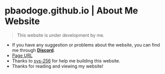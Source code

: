 # pbaodoge.github.io | About Me Website 
>This website is under development by me.
* If you have any suggestion or problems about the website, you can find me through [**Discord**](https://discord.gg/9y7Uc4kxgh).
* [Page URL](https://pbaodoge.ml)
* Thanks to [sys-256](https://github.com/sys-256) for help me building this website.
* Thanks for reading and viewing my website!

